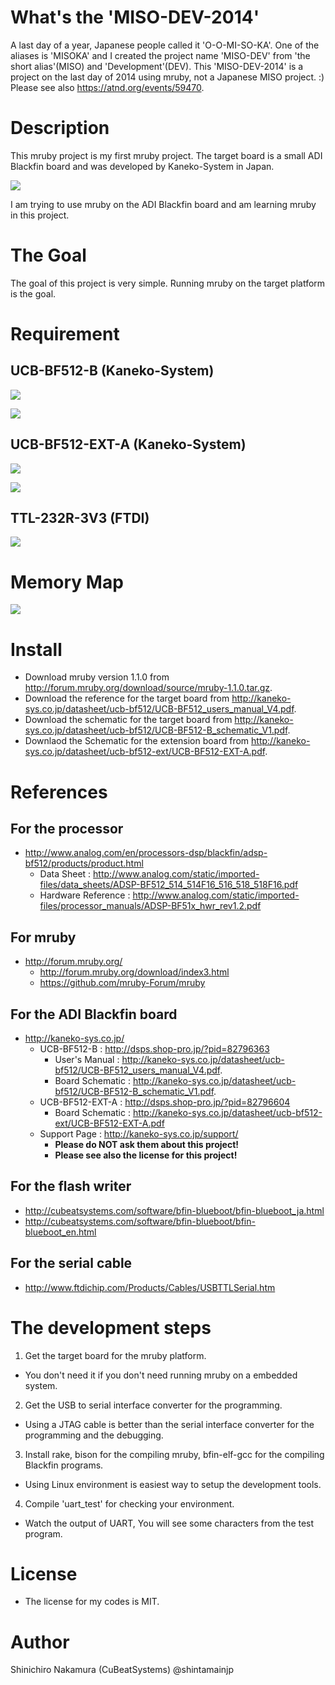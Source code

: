# What's the 'MISO-DEV-2014'

A last day of a year, Japanese people called it 'O-O-MI-SO-KA'.
One of the aliases is 'MISOKA' and I created the project name 'MISO-DEV' from 'the short alias'(MISO) and 'Development'(DEV).
This 'MISO-DEV-2014' is a project on the last day of 2014 using mruby, not a Japanese MISO project. :)
Please see also <https://atnd.org/events/59470>.

# Description

This mruby project is my first mruby project.
The target board is a small ADI Blackfin board and was developed by Kaneko-System in Japan.

![](doc/images/UCB-BF512-COMPLETE-KIT.jpg)

I am trying to use mruby on the ADI Blackfin board and am learning mruby in this project.

# The Goal

The goal of this project is very simple.
Running mruby on the target platform is the goal.

# Requirement

## UCB-BF512-B (Kaneko-System)

![](doc/images/UCB-BF512-B-COMPONENT.jpg)

![](doc/images/UCB-BF512-B-SOLDER.jpg)

## UCB-BF512-EXT-A (Kaneko-System)

![](doc/images/UCB-BF512-EXT-A-COMPONENT.jpg)

![](doc/images/UCB-BF512-EXT-A-SOLDER.jpg)

## TTL-232R-3V3 (FTDI)

![](doc/images/TTL-232R-3V3.jpg)

# Memory Map

![](doc/images/bf512-memmap.png)

# Install

* Download mruby version 1.1.0 from <http://forum.mruby.org/download/source/mruby-1.1.0.tar.gz>.
* Download the reference for the target board from <http://kaneko-sys.co.jp/datasheet/ucb-bf512/UCB-BF512_users_manual_V4.pdf>.
* Download the schematic for the target board from <http://kaneko-sys.co.jp/datasheet/ucb-bf512/UCB-BF512-B_schematic_V1.pdf>.
* Downlaod the Schematic for the extension board from <http://kaneko-sys.co.jp/datasheet/ucb-bf512-ext/UCB-BF512-EXT-A.pdf>.

# References

## For the processor

* <http://www.analog.com/en/processors-dsp/blackfin/adsp-bf512/products/product.html>
  * Data Sheet : <http://www.analog.com/static/imported-files/data_sheets/ADSP-BF512_514_514F16_516_518_518F16.pdf>
  * Hardware Reference : <http://www.analog.com/static/imported-files/processor_manuals/ADSP-BF51x_hwr_rev1.2.pdf>

## For mruby

* <http://forum.mruby.org/>
  * <http://forum.mruby.org/download/index3.html>
  * <https://github.com/mruby-Forum/mruby>

## For the ADI Blackfin board

* <http://kaneko-sys.co.jp/>
  * UCB-BF512-B : <http://dsps.shop-pro.jp/?pid=82796363>
    * User's Manual : <http://kaneko-sys.co.jp/datasheet/ucb-bf512/UCB-BF512_users_manual_V4.pdf>.
    * Board Schematic : <http://kaneko-sys.co.jp/datasheet/ucb-bf512/UCB-BF512-B_schematic_V1.pdf>.
  * UCB-BF512-EXT-A : <http://dsps.shop-pro.jp/?pid=82796604>
    * Board Schematic : <http://kaneko-sys.co.jp/datasheet/ucb-bf512-ext/UCB-BF512-EXT-A.pdf>
  * Support Page : <http://kaneko-sys.co.jp/support/>
    * **Please do NOT ask them about this project!**
    * **Please see also the license for this project!**

## For the flash writer

* <http://cubeatsystems.com/software/bfin-blueboot/bfin-blueboot_ja.html>
* <http://cubeatsystems.com/software/bfin-blueboot/bfin-blueboot_en.html>

## For the serial cable

* <http://www.ftdichip.com/Products/Cables/USBTTLSerial.htm>

# The development steps

1. Get the target board for the mruby platform.
  * You don't need it if you don't need running mruby on a embedded system.
2. Get the USB to serial interface converter for the programming.
  * Using a JTAG cable is better than the serial interface converter for the programming and the debugging.
3. Install rake, bison for the compiling mruby, bfin-elf-gcc for the compiling Blackfin programs.
  * Using Linux environment is easiest way to setup the development tools.
4. Compile 'uart\_test' for checking your environment.
  * Watch the output of UART, You will see some characters from the test program.

# License

* The license for my codes is MIT.

# Author

Shinichiro Nakamura (CuBeatSystems) @shintamainjp

